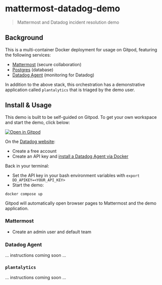 # mattermost-datadog-demo

> Mattermost and Datadog incident resolution demo

## Background

This is a multi-container Docker deployment for usage on Gitpod, featuring the following services:

- [Mattermost](https://mattermost.com/) (secure collaboration)
- [Postgres](https://hub.docker.com/_/postgres) (database)
- [Datadog Agent](https://hub.docker.com/r/datadog/agent) (monitoring for Datadog)

In addition to the above stack, this orchestration has a demonstrative application called `plantalytics` that is triaged by the demo user.

## Install & Usage

This demo is built to be self-guided on Gitpod. To get your own workspace and start the demo, click below:

[![Open in Gitpod](https://gitpod.io/button/open-in-gitpod.svg)](https://gitpod.io/#https://github.com/azigler/mattermost-datadog-demo)

On the [Datadog website](https://app.datadoghq.com/):

- Create a free account
- Create an API key and [install a Datadog Agent via Docker](https://app.datadoghq.com/account/settings#agent/docker)

Back in your terminal:

- Set the API key in your bash environment variables with `export DD_APIKEY=<YOUR_API_KEY>`
- Start the demo:

```
docker compose up
```

Gitpod will automatically open browser pages to Mattermost and the demo application.

### Mattermost

- Create an admin user and default team

### Datadog Agent

... instructions coming soon ...

### `plantalytics`

... instructions coming soon ...
